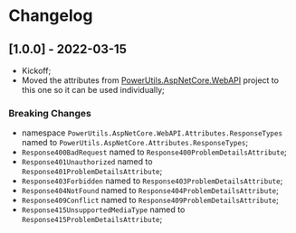 # Changelog




## [1.0.0] - 2022-03-15

- Kickoff;
- Moved the attributes from [PowerUtils.AspNetCore.WebAPI](https://github.com/TechNobre/PowerUtils.AspNetCore.WebAPI) project to this one so it can be used individually;


### Breaking Changes

- namespace `PowerUtils.AspNetCore.WebAPI.Attributes.ResponseTypes` named to `PowerUtils.AspNetCore.Attributes.ResponseTypes`;
- `Response400BadRequest` named to `Response400ProblemDetailsAttribute`;
- `Response401Unauthorized` named to `Response401ProblemDetailsAttribute`;
- `Response403Forbidden` named to `Response403ProblemDetailsAttribute`;
- `Response404NotFound` named to `Response404ProblemDetailsAttribute`;
- `Response409Conflict` named to `Response409ProblemDetailsAttribute`;
- `Response415UnsupportedMediaType` named to `Response415ProblemDetailsAttribute`;